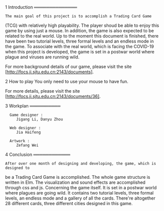   1 Introduction
  ══════════════

    The main goal of this project is to accomplish a Trading Card Game
  (TCG) with relatively high playability. The player shoud be able
  to enjoy this game by using just a mouse. In addition, the game
  is also expected to be related to the real world. Up to the moment
  this document is finished, there have been two tutorial levels,
  three formal levels and an endless mode in the game. To associate
  with the real world, which is facing the COVID-19 when this
  project is developed, the game is set in a postwar world where plague
  and viruses are running wild.

  For more background details of our game, please visit the site [http://focs.ji.sjtu.edu.cn:2143/documents].


  2 How to play
  You only need to use your mouse to have fun.

  For more details, please visit the site [http://focs.ji.sjtu.edu.cn:2143/documents/36].


  3 Workplan
  ══════════

      Game designer :
  	     Jigang Li, Danyu Zhou

      Web designer :
  	     Jia Haifeng

      Artwork :
  	     Zefang Wei


 4 Conclusion
  ════════════

    After over one month of designing and developing, the game, which is designed to
  be a Trading Card Game is accomplished. The whole game structure is written in Elm.
  The visualization and sound effects are accomplished through css and js.
    Concerning the game itself. It is set in a postwar world where plagues are going
  wild. It contains two tutorial levels, three formal levels, an endless mode and a
  gallery of all the cards. There're altogether 28 different cards, three different
  cities designed in this game.
